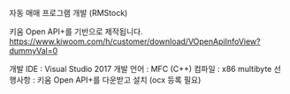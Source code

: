 자동 매매 프로그램 개발 (RMStock)

키움 Open API+를 기반으로 제작됩니다.
https://www.kiwoom.com/h/customer/download/VOpenApiInfoView?dummyVal=0

개발 IDE : Visual Studio 2017
개발 언어 : MFC (C++)
컴파일 : x86 multibyte
선행사항 : 키움 Open API+를 다운받고 설치 (ocx 등록 필요)
